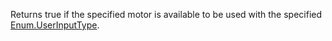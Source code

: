 Returns true if the specified motor is available to be used with the specified [Enum.UserInputType](https://developer.roblox.com/search#stq=UserInputType).
